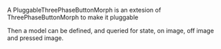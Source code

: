 A PluggableThreePhaseButtonMorph is an extesion of ThreePhaseButtonMorph to make it pluggable

Then a model can be defined, and queried for state, on image, off image and pressed image.